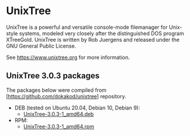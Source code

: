 # UnixTree
UnixTree is a powerful and versatile console-mode filemanager for Unix-style systems, modeled very closely after the distinguished DOS program XTreeGold. UnixTree is written by Rob Juergens and released under the GNU General Public License.

See https://www.unixtree.org for more information.

## UnixTree 3.0.3 packages
The packages below were compiled from [https://github.com/dokakod/unixtree] repository.
* DEB (tested on Ubuntu 20.04, Debian 10, Debian 9):
  * [UnixTree-3.0.3-1_amd64.deb](packages/UnixTree-3.0.3-1_amd64.deb)
* RPM:
  * [UnixTree-3.0.3-1_amd64.rpm](packages/UnixTree-3.0.3-1_amd64.rpm)

